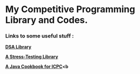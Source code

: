 <h1>My Competitive Programming Library and Codes.</h1>
<h3>Links to some useful stuff :</h3>

<b>[DSA Library](/src/com/dsa)<b>

<b>[A Stress-Testing Library](/src/com/testingUtil)<b>

<b>[A Java Cookbook for ICPC](/src/com/icpc/Cookbook.java)<b
